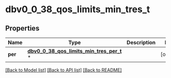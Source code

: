 # dbv0_0_38_qos_limits_min_tres_t

## Properties
Name | Type | Description | Notes
------------ | ------------- | ------------- | -------------
**per** | [**dbv0_0_38_qos_limits_min_tres_per_t**](dbv0_0_38_qos_limits_min_tres_per.md) \* |  | [optional] 

[[Back to Model list]](../README.md#documentation-for-models) [[Back to API list]](../README.md#documentation-for-api-endpoints) [[Back to README]](../README.md)


